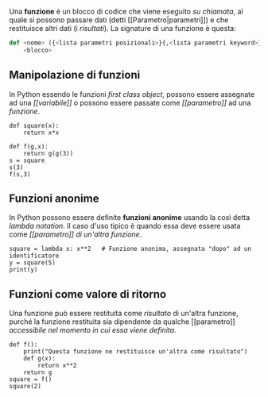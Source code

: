 Una __funzione__ è un blocco di codice che viene eseguito _su chiamata_, al quale si possono passare dati (detti [[Parametro|parametri]]) e che restituisce altri dati (i _risultati_).
La signature di una funzione è questa:
```python
def <nome> ({<lista parametri posizionali>}{,<lista parametri keyword>}):
	<blocco>
```

## Manipolazione di funzioni
In Python essendo le funzioni _first class object_, possono essere assegnate ad una _[[variabile]]_ o possono essere passate come _[[parametro]]_ ad una _funzione_.
```jupyter
def square(x):
    return x*x

def f(g,x):
	return g(g(3))
s = square
s(3)
f(s,3)
```

## Funzioni anonime
In Python possono essere definite __funzioni anonime__ usando la così detta _lambda notation_.
Il caso d'uso tipico è quando essa deve essere usata come _[[parametro]] di un'altra funzione_.
```jupyter
square = lambda x: x**2   # Funzione anonima, assegnata "dopo" ad un identificatore
y = square(5)
print(y)
```

## Funzioni come valore di ritorno
Una funzione può essere restituita come _risultato_ di un'altra funzione, purché la funzione restituita sia dipendente da qualche [[parametro]] _accessibile nel momento in cui essa viene definita_.
```jupyter
def f():
    print("Questa funzione ne restituisce un'altra come risultato")
    def g(x):
        return x**2
    return g
square = f()
square(2)
```